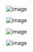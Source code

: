 ![image](https://user-images.githubusercontent.com/67999361/155264108-89b431ea-2df6-4621-960a-5c370eb0f5c3.png)

![image](https://user-images.githubusercontent.com/67999361/155264217-b323525e-ad4d-4d57-bc3b-c57bac499e8c.png)

![image](https://user-images.githubusercontent.com/67999361/155264129-5b0e5f33-b7d7-4884-9df4-252707e30a64.png)

![image](https://user-images.githubusercontent.com/67999361/155264138-94c30cc7-4fac-4b63-92ea-e938f9f3603f.png)
